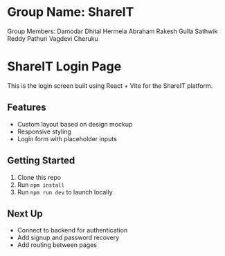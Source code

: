 # Group Name: ShareIT
Group Members: 
Damodar Dhital 
Hermela Abraham 
Rakesh Gulla 
Sathwik Reddy Pathuri 
Vagdevi Cheruku 

# ShareIT Login Page

This is the login screen built using React + Vite for the ShareIT platform.

## Features
- Custom layout based on design mockup
- Responsive styling
- Login form with placeholder inputs

## Getting Started
1. Clone this repo
2. Run `npm install`
3. Run `npm run dev` to launch locally

## Next Up
- Connect to backend for authentication
- Add signup and password recovery
- Add routing between pages


